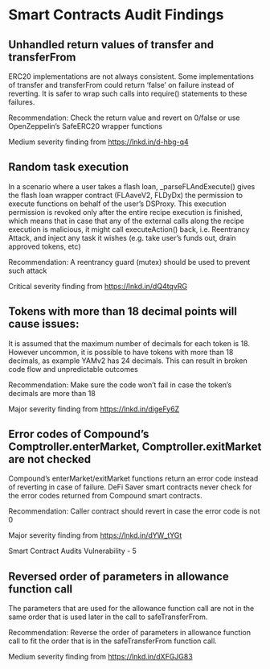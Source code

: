 
# Smart Contracts Audit Findings

## Unhandled return values of transfer and transferFrom

ERC20 implementations are not always consistent. Some implementations of transfer and transferFrom could return ‘false’ on failure instead of reverting. It is safer to wrap such calls into require() statements to these failures.

Recommendation: Check the return value and revert on 0/false or use OpenZeppelin’s SafeERC20 wrapper functions

Medium severity finding from https://lnkd.in/d-hbg-q4

## Random task execution

In a scenario where a user takes a flash loan, _parseFLAndExecute() gives the flash loan wrapper contract (FLAaveV2, FLDyDx) the permission to execute functions on behalf of the user’s DSProxy. This execution permission is revoked only after the entire recipe execution is finished, which means that in case that any of the external calls along the recipe execution is malicious, it might call executeAction() back, i.e. Reentrancy Attack, and inject any task it wishes (e.g. take user’s funds out, drain approved tokens, etc)

Recommendation: A reentrancy guard (mutex) should be used to prevent such attack

Critical severity finding from https://lnkd.in/dQ4tqvRG

## Tokens with more than 18 decimal points will cause issues:

It is assumed that the maximum number of decimals for each token is 18. However uncommon, it is possible to have tokens with more than 18 decimals, as example YAMv2 has 24 decimals. This can result in broken code flow and unpredictable outcomes

Recommendation: Make sure the code won’t fail in case the token’s decimals are more than 18

Major severity finding from https://lnkd.in/digeFy6Z

## Error codes of Compound’s Comptroller.enterMarket, Comptroller.exitMarket are not checked

Compound’s enterMarket/exitMarket functions return an error code instead of reverting in case of failure. DeFi Saver smart contracts never check for the error codes returned from Compound smart contracts.

Recommendation: Caller contract should revert in case the error code is not 0

Major severity finding from https://lnkd.in/dYW_tYGt

Smart Contract Audits Vulnerability - 5

## Reversed order of parameters in allowance function call

The parameters that are used for the allowance function call are not in the same order that is used later in the call to safeTransferFrom.

Recommendation: Reverse the order of parameters in allowance function call to fit the order that is in the safeTransferFrom function call.

Medium severity finding from https://lnkd.in/dXFGJG83

